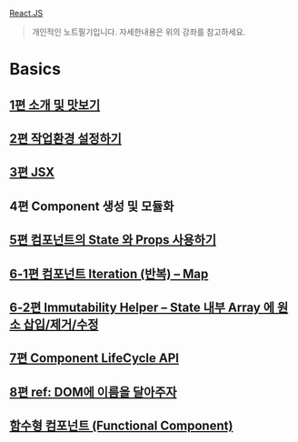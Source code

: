 [React.JS](https://velopert.com/reactjs-tutorials)
> 개인적인 노트필기입니다. 자세한내용은 위의 강좌를 참고하세요.

# Basics

## [1편 소개 및 맛보기](./notes/basics/1.md)
## [2편 작업환경 설정하기](./notes/basics/2.md)
## [3편 JSX](./notes/basics/3.md)
## 4편 Component 생성 및 모듈화
## [5편 컴포넌트의 State 와 Props 사용하기](./notes/basics/5.md)
## [6-1편 컴포넌트 Iteration (반복) – Map](./notes/basics/6.1.md)
## [6-2편 Immutability Helper – State 내부 Array 에 원소 삽입/제거/수정](./notes/basics/6.2.md)
## [7편 Component LifeCycle API](./notes/basics/7.md)
## [8편 ref: DOM에 이름을 달아주자](./notes/basics/8.md)
## [함수형 컴포넌트 (Functional Component)](./notes/basics/9.md)

